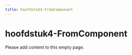```yaml
---
title: hoofdstuk4-FromComponent
---
```


# hoofdstuk4-FromComponent

Please add content to this empty page.
